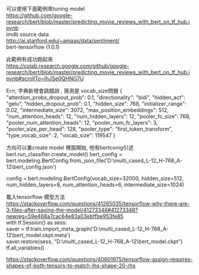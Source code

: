 可以使用下面範例來tuning model  
https://github.com/google-research/bert/blob/master/predicting_movie_reviews_with_bert_on_tf_hub.ipynb  
imdb source data  
http://ai.stanford.edu/~amaas/data/sentiment/  
bert-tensorflow (1.0.1)

此範例有成功跑起來  
https://colab.research.google.com/github/google-research/bert/blob/master/predicting_movie_reviews_with_bert_on_tf_hub.ipynb#scrollTo=IhJSe0QHNG7U  

Errr, 字典新增會跳錯誤 , 猜測是 vocab_size問題
{
  "attention_probs_dropout_prob": 0.1, 
  "directionality": "bidi", 
  "hidden_act": "gelu", 
  "hidden_dropout_prob": 0.1, 
  "hidden_size": 768, 
  "initializer_range": 0.02, 
  "intermediate_size": 3072, 
  "max_position_embeddings": 512, 
  "num_attention_heads": 12, 
  "num_hidden_layers": 12, 
  "pooler_fc_size": 768, 
  "pooler_num_attention_heads": 12, 
  "pooler_num_fc_layers": 3, 
  "pooler_size_per_head": 128, 
  "pooler_type": "first_token_transform", 
  "type_vocab_size": 2, 
  "vocab_size": 119547
}  

方向可以重create model 裡面開始, 他有bertconig引述
bert.run_classifier.create_model()
bert_config = bert.modeling.BertConfig.from_json_file('D:\\multi_cased_L-12_H-768_A-12\\bert_config.json')


  
  
config = bert.modeling.BertConfig(vocab_size=32000, hidden_size=512,
    num_hidden_layers=8, num_attention_heads=6, intermediate_size=1024)

  
載入tensorflow 模型方法
https://stackoverflow.com/questions/41265035/tensorflow-why-there-are-3-files-after-saving-the-model/41273348#41273348?newreg=59e468a7cac64e83a03ebffbe953fe85  
with tf.Session() as sess:  
    saver = tf.train.import_meta_graph('D:\\multi_cased_L-12_H-768_A-12\\bert_model.ckpt.meta')  
    saver.restore(sess, "D:\\multi_cased_L-12_H-768_A-12\\bert_model.ckpt")  
    tf.all_variables()  
    
    
  https://stackoverflow.com/questions/40601975/tensorflow-assign-requires-shapes-of-both-tensors-to-match-lhs-shape-20-rhs
